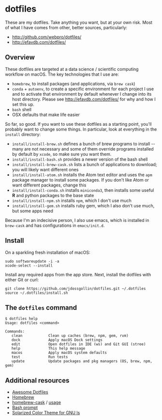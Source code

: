 # dotfiles

These are my dotfiles.
Take anything you want, but at your own risk.
Most of what I have comes from other, better sources, particularly:

* http://github.com/webpro/dotfiles/
* http://efavdb.com/dotfiles/

## Overview

These dotfiles are targeted at a data science / scientific computing workflow on macOS.
The key technologies that I use are:

* `homebrew`, to install packages (and applications, via `brew cask`)
* `conda` + `autoenv`, to create a specific environment for each project I use and to activate that environment by default whenever I change into its host directory. Please see http://efavdb.com/dotfiles/ for why and how I set this up.
* `bash` shell
* OSX defaults that make life easier

So far, so good.
If you want to use these dotfiles as a starting point, you'll probably want to change some things.
In particular, look at everything in the `install` directory:

* `install/install-brew.sh` defines a bunch of brew programs to install -- many are not necessary and some of them override programs installed by default by `xcode`, so make sure you want them.
* `install/install-bash.sh` provides a newer version of the bash shell
* `install/install-brew-cask.sh` lists a bunch of applications to download; you will likely want different ones
* `install/install-atom.sh` installs the Atom text editor and uses the `apm` package manager to install some packages. If you don't like Atom or want different packages, change this
* `install/install-conda.sh` installs `miniconda3`, then installs some useful **R** and python packages to the base state
* `install/install-npm.sh` installs `npm`, which I don't use much
* `install/install-gem.sh` installs ruby gem, which I also don't use much, but some apps need

Because I'm an indecisive person, I also use emacs, which is installed in `brew-cask` and has configurations in `emacs/init.d`.

## Install

On a sparkling fresh installation of macOS:

    sudo softwareupdate -i -a
    xcode-select --install

Install any required apps from the app store.
Next, install the dotfiles with either Git or curl:

    git clone https://github.com/jdossgollin/dotfiles.git ~/.dotfiles
    source ~/.dotfiles/install.sh

## The `dotfiles` command

    $ dotfiles help
    Usage: dotfiles <command>

    Commands:
       clean            Clean up caches (brew, npm, gem, rvm)
       dock             Apply macOS Dock settings
       edit             Open dotfiles in IDE (ws) and Git GUI (stree)
       help             This help message
       macos            Apply macOS system defaults
       test             Run tests
       update           Update packages and pkg managers (OS, brew, npm, gem)

## Additional resources

* [Awesome Dotfiles](https://github.com/webpro/awesome-dotfiles)
* [Homebrew](https://brew.sh)
* [homebrew-cask](https://caskroom.github.io) / [usage](https://github.com/phinze/homebrew-cask/blob/master/USAGE.md)
* [Bash prompt](https://wiki.archlinux.org/index.php/Color_Bash_Prompt)
* [Solarized Color Theme for GNU ls](https://github.com/seebi/dircolors-solarized)
